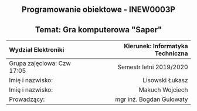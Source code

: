 <center>
	<h2>
		Programowanie obiektowe - INEW0003P <br>
	</h2>

## Temat: Gra komputerowa "Saper"

|      Wydział Elektroniki       |  Kierunek: Informatyka Techniczna  |
|:-------------------------------|-----------------------------------:|
| Grupa zajęciowa: Czw 17:05     | Semestr letni 2019/2020            |
| Imię i nazwisko:               | Lisowski Łukasz     		            |
| Imię i nazwisko:               | Makuch Wojciech      	            |
| Prowadzący:                    | mgr inż. Bogdan Gulowaty	          |
</center>
